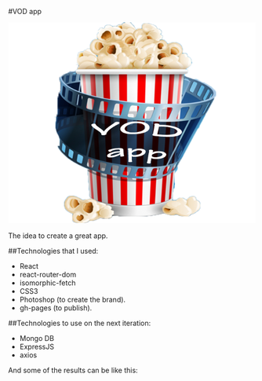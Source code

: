 #VOD app

![VOD-app](https://raw.githubusercontent.com/Tita-Navarro/VOD-application/master/videotizame/src/images/VOD-app.png)

The idea to create a great app.

##Technologies that I used:

 * React
 * react-router-dom
 * isomorphic-fetch
 * CSS3
 * Photoshop (to create the brand).
 * gh-pages (to publish).

 ##Technologies to use on the next iteration:

 * Mongo DB
 * ExpressJS
 * axios

 And some of the results can be like this:

 

